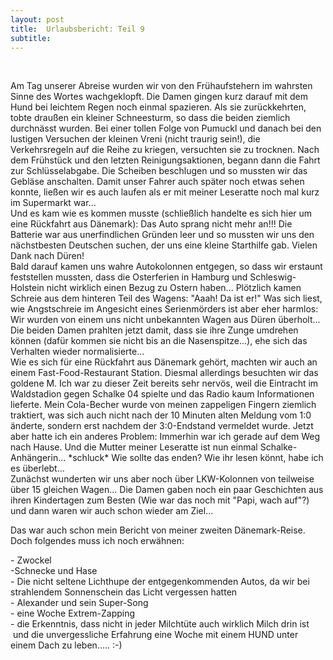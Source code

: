 ```yaml
---
layout: post
title:  Urlaubsbericht: Teil 9
subtitle:  
---
```


 

Am Tag unserer Abreise wurden wir von den Frühaufstehern im wahrsten Sinne des Wortes wachgeklopft. Die Damen gingen kurz darauf mit dem Hund bei leichtem Regen noch einmal spazieren. Als sie zurückkehrten, tobte draußen ein kleiner Schneesturm, so dass die beiden ziemlich durchnässt wurden. Bei einer tollen Folge von Pumuckl und danach bei den lustigen Versuchen der kleinen Vreni (nicht traurig sein!), die Verkehrsregeln auf die Reihe zu kriegen, versuchten sie zu trocknen. Nach dem Frühstück und den letzten Reinigungsaktionen, begann dann die Fahrt zur Schlüsselabgabe. Die Scheiben beschlugen und so mussten wir das Gebläse anschalten. Damit unser Fahrer auch später noch etwas sehen konnte, ließen wir es auch laufen als er mit meiner Leseratte noch mal kurz im Supermarkt war...  
Und es kam wie es kommen musste (schließlich handelte es sich hier um eine Rückfahrt aus Dänemark): Das Auto sprang nicht mehr an!!! Die Batterie war aus unerfindlichen Gründen leer und so mussten wir uns den nächstbesten Deutschen suchen, der uns eine kleine Starthilfe gab. Vielen Dank nach Düren!  
Bald darauf kamen uns wahre Autokolonnen entgegen, so dass wir erstaunt feststellen mussten, dass die Osterferien in Hamburg und Schleswig-Holstein nicht wirklich einen Bezug zu Ostern haben... Plötzlich kamen Schreie aus dem hinteren Teil des Wagens: "Aaah! Da ist er!" Was sich liest, wie Angstschreie im Angesicht eines Serienmörders ist aber eher harmlos: Wir wurden von einem uns nicht unbekannten Wagen aus Düren überholt...  
Die beiden Damen prahlten jetzt damit, dass sie ihre Zunge umdrehen können (dafür kommen sie nicht bis an die Nasenspitze...), ehe sich das Verhalten wieder normalisierte...  
Wie es sich für eine Rückfahrt aus Dänemark gehört, machten wir auch an einem Fast-Food-Restaurant Station. Diesmal allerdings besuchten wir das goldene M. Ich war zu dieser Zeit bereits sehr nervös, weil die Eintracht im Waldstadion gegen Schalke 04 spielte und das Radio kaum Informationen lieferte. Mein Cola-Becher wurde von meinen zappeligen Fingern ziemlich traktiert, was sich auch nicht nach der 10 Minuten alten Meldung vom 1:0 änderte, sondern erst nachdem der 3:0-Endstand vermeldet wurde. Jetzt aber hatte ich ein anderes Problem: Immerhin war ich gerade auf dem Weg nach Hause. Und die Mutter meiner Leseratte ist nun einmal Schalke-Anhängerin... \*schluck\* Wie sollte das enden? Wie ihr lesen könnt, habe ich es überlebt...  
Zunächst wunderten wir uns aber noch über LKW-Kolonnen von teilweise über 15 gleichen Wagen... Die Damen gaben noch ein paar Geschichten aus ihren Kindertagen zum Besten (Wie war das noch mit "Papi, wach auf"?) und dann waren wir auch schon wieder am Ziel...

Das war auch schon mein Bericht von meiner zweiten Dänemark-Reise. Doch folgendes muss ich noch erwähnen:  
  
\- Zwockel  
\-Schnecke und Hase  
\- Die nicht seltene Lichthupe der entgegenkommenden Autos, da wir bei strahlendem Sonnenschein das Licht vergessen hatten  
\- Alexander und sein Super-Song  
\- eine Woche Extrem-Zapping  
\- die Erkenntnis, dass nicht in jeder Milchtüte auch wirklich Milch drin ist  
 und die unvergessliche Erfahrung eine Woche mit einem HUND unter einem Dach zu leben..... :-)
